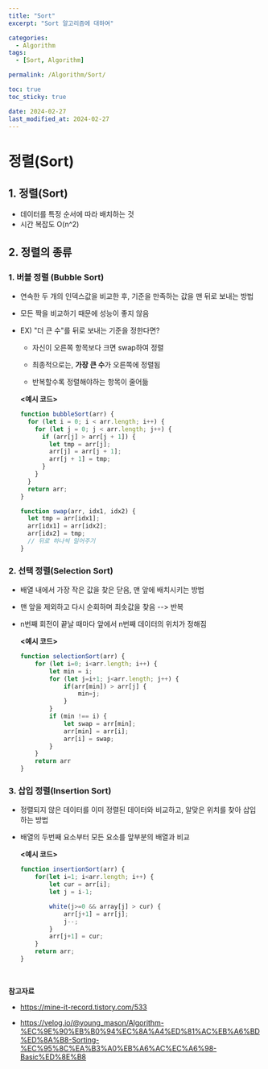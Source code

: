 ```yaml
---
title: "Sort"
excerpt: "Sort 알고리즘에 대하여"

categories:
  - Algorithm
tags:
  - [Sort, Algorithm]

permalink: /Algorithm/Sort/

toc: true
toc_sticky: true

date: 2024-02-27
last_modified_at: 2024-02-27
---
```


# 정렬(Sort)

## 1. 정렬(Sort)

- 데이터를 특정 순서에 따라 배치하는 것
- 시간 복잡도 O(n^2)

## 2. 정렬의 종류

### **1. 버블 정렬 (Bubble Sort)**

- 연속한 두 개의 인덱스값을 비교한 후, 기준을 만족하는 값을 맨 뒤로 보내는 방법

- 모든 짝을 비교하기 때문에 성능이 좋지 않음

- EX) "더 큰 수"를 뒤로 보내는 기준을 정한다면?

  - 자신이 오른쪽 항목보다 크면 swap하여 정렬

  - 최종적으로는, **가장 큰 수**가 오른쪽에 정렬됨

  - 반복할수록 정렬해야하는 항목이 줄어듦

  **<예시 코드>**

  ```js
  function bubbleSort(arr) {
    for (let i = 0; i < arr.length; i++) {
      for (let j = 0; j < arr.length; j++) {
        if (arr[j] > arr[j + 1]) {
          let tmp = arr[j];
          arr[j] = arr[j + 1];
          arr[j + 1] = tmp;
        }
      }
    }
    return arr;
  }
  ```

  ```js
  function swap(arr, idx1, idx2) {
    let tmp = arr[idx1];
    arr[idx1] = arr[idx2];
    arr[idx2] = tmp;
    // 뒤로 하나씩 밀어주기
  }
  ```

### **2. 선택 정렬(Selection Sort)**

- 배열 내에서 가장 작은 값을 찾은 닫음, 맨 앞에 배치시키는 방법
- 맨 앞을 제외하고 다시 순회하며 최솟값을 찾음 --> 반복
- n번째 회전이 끝날 때마다 앞에서 n번째 데이터의 위치가 정해짐

  **<예시 코드>**

  ```js
  function selectionSort(arr) {
      for (let i=0; i<arr.length; i++) {
          let min = i;
          for (let j=i+1; j<arr.length; j++) {
              if(arr[min]) > arr[j] {
                  min=j;
              }
          }
          if (min !== i) {
              let swap = arr[min];
              arr[min] = arr[i];
              arr[i] = swap;
          }
      }
      return arr
  }

  ```

### **3. 삽입 정렬(Insertion Sort)**

- 정렬되지 않은 데이터를 이미 정렬된 데이터와 비교하고, 알맞은 위치를 찾아 삽입하는 방법
- 배열의 두번째 요소부터 모든 요소를 앞부분의 배열과 비교

  **<예시 코드>**

  ```js
  function insertionSort(arr) {
      for(let i=1; i<arr.length; i++) {
          let cur = arr[i];
          let j = i-1;

          white(j>=0 && array[j] > cur) {
              arr[j+1] = arr[j];
              j--;
          }
          arr[j+1] = cur;
      }
      return arr;
  }
  ```

<br/>

**참고자료**

- https://mine-it-record.tistory.com/533

- https://velog.io/@young_mason/Algorithm-%EC%9E%90%EB%B0%94%EC%8A%A4%ED%81%AC%EB%A6%BD%ED%8A%B8-Sorting-%EC%95%8C%EA%B3%A0%EB%A6%AC%EC%A6%98-Basic%ED%8E%B8
